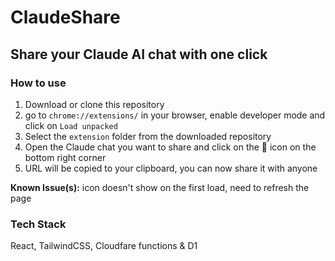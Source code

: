 # ClaudeShare

## Share your Claude AI chat with one click

### How to use

1. Download or clone this repository
2. go to `chrome://extensions/` in your browser, enable developer mode and click on `Load unpacked`
3. Select the `extension` folder from the downloaded repository
4. Open the Claude chat you want to share and click on the 🔗 icon on the bottom right corner
5. URL will be copied to your clipboard, you can now share it with anyone

**Known Issue(s):** icon doesn't show on the first load, need to refresh the page

### Tech Stack

React, TailwindCSS, Cloudfare functions & D1
